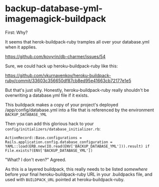 # backup-database-yml-imagemagick-buildpack

First: Why?

It seems that herok-buildpack-ruby tramples all over your database.yml when it applies.

https://github.com/kovyrin/db-charmer/issues/54

Sure, we could hack up heroku-buildpack-ruby like this:

https://github.com/vkurnavenkov/heroku-buildpack-ruby/commit/33603c356650df87cb8ed95e41663cb72177e1e5

But that's just silly. Honestly, heroku-buildpack-ruby really shouldn't be overwriting a database.yml file if it exists.

This buildpack makes a copy of your project's deployed /app/config/database.yml into a file that is referenced by the environment `BACKUP_DATABASE_YML`

Then you can add this glorious hack to your `config/initializers/database_initializer.rb`:

```
ActiveRecord::Base.configurations = Rails.application.config.database_configuration = YAML::load(ERB.new(IO.read(ENV['BACKUP_DATABASE_YML'])).result) if File.exists?(ENV['BACKUP_DATABASE_YML'])
```

"What? I don't even?" Agreed.

As this is a layered buildpack, this really needs to be listed _somewhere_ before your final heroku-buildpack-ruby URL in your .buildpacks file, and used with `BUILDPACK_URL` pointed at heroku-buildpack-ruby.
